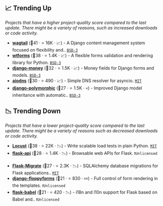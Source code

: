 ## 📈 Trending Up

_Projects that have a higher project-quality score compared to the last update. There might be a variety of reasons, such as increased downloads or code activity._

- <b><a href="https://github.com/wagtail/wagtail">wagtail</a></b> (🥇41 ·  ⭐ 16K · 📈) - A Django content management system focused on flexibility and.. <code><a href="http://bit.ly/3aKzpTv">BSD-3</a></code> <code><img src="https://static.djangoproject.com/img/icon-touch.e4872c4da341.png" style="display:inline;" width="13" height="13"></code>
- <b><a href="https://github.com/wtforms/wtforms">wtforms</a></b> (🥇38 ·  ⭐ 1.4K · 📈) - A flexible forms validation and rendering library for Python. <code><a href="http://bit.ly/3aKzpTv">BSD-3</a></code>
- <b><a href="https://github.com/django-money/django-money">django-money</a></b> (🥈32 ·  ⭐ 1.5K · 📈) - Money fields for Django forms and models. <code><a href="http://bit.ly/3aKzpTv">BSD-3</a></code> <code><img src="https://static.djangoproject.com/img/icon-touch.e4872c4da341.png" style="display:inline;" width="13" height="13"></code>
- <b><a href="https://github.com/saghul/aiodns">aiodns</a></b> (🥉30 ·  ⭐ 490 · 📈) - Simple DNS resolver for asyncio. <code><a href="http://bit.ly/34MBwT8">MIT</a></code>
- <b><a href="https://github.com/django-polymorphic/django-polymorphic">django-polymorphic</a></b> (🥉27 ·  ⭐ 1.5K · 💀) - Improved Django model inheritance with automatic.. <code><a href="http://bit.ly/3aKzpTv">BSD-3</a></code> <code><img src="https://static.djangoproject.com/img/icon-touch.e4872c4da341.png" style="display:inline;" width="13" height="13"></code>

## 📉 Trending Down

_Projects that have a lower project-quality score compared to the last update. There might be a variety of reasons such as decreased downloads or code activity._

- <b><a href="https://github.com/locustio/locust">Locust</a></b> (🥇38 ·  ⭐ 22K · 📉) - Write scalable load tests in plain Python. <code><a href="http://bit.ly/34MBwT8">MIT</a></code>
- <b><a href="https://github.com/flask-api/flask-api">flask-api</a></b> (🥈28 ·  ⭐ 1.4K · 📉) - Browsable web APIs for Flask. <code>❗Unlicensed</code> <code><img src="https://flask.palletsprojects.com/en/1.1.x/_static/flask-icon.png" style="display:inline;" width="13" height="13"></code>
- <b><a href="https://github.com/miguelgrinberg/Flask-Migrate">Flask-Migrate</a></b> (🥈27 ·  ⭐ 2.3K · 📉) - SQLAlchemy database migrations for Flask applications.. <code><a href="http://bit.ly/34MBwT8">MIT</a></code> <code><img src="https://flask.palletsprojects.com/en/1.1.x/_static/flask-icon.png" style="display:inline;" width="13" height="13"></code>
- <b><a href="https://github.com/jazzband/django-floppyforms">django-floppyforms</a></b> (🥉21 ·  ⭐ 830 · 💤) - Full control of form rendering in the templates. <code>❗Unlicensed</code> <code><img src="https://static.djangoproject.com/img/icon-touch.e4872c4da341.png" style="display:inline;" width="13" height="13"></code>
- <b><a href="https://github.com/python-babel/flask-babel">flask-babel</a></b> (🥉21 ·  ⭐ 420 · 📉) - i18n and l10n support for Flask based on Babel and.. <code>❗Unlicensed</code> <code><img src="https://flask.palletsprojects.com/en/1.1.x/_static/flask-icon.png" style="display:inline;" width="13" height="13"></code>

